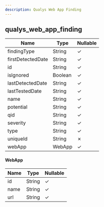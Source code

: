 ```yaml
---
description: Qualys Web App Finding
---
```

qualys_web_app_finding
----------------------

| **Name**          | **Type** | **Nullable** |
| ----------------- | -------- | ------------ |
| findingType       | String   | &check;      |
| firstDetectedDate | String   | &check;      |
| id                | String   | &check;      |
| isIgnored         | Boolean  | &check;      |
| lastDetectedDate  | String   | &check;      |
| lastTestedDate    | String   | &check;      |
| name              | String   | &check;      |
| potential         | String   | &check;      |
| qid               | String   | &check;      |
| severity          | String   | &check;      |
| type              | String   | &check;      |
| uniqueId          | String   | &cross;      |
| webApp            | WebApp   | &check;      |

#### WebApp
| **Name** | **Type** | **Nullable** |
| -------- | -------- | ------------ |
| id       | String   | &check;      |
| name     | String   | &check;      |
| url      | String   | &check;      |
